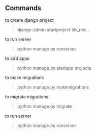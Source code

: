 ## Commands
to create django project 
>django-admin startproject bb_rest .

 to run server 
 >python manage.py runserver

to add apps
>python manage.py startapp projects

to make migrations
> python manage.py makemigrations

to migrate migrations
>python manage.py migrate

to run server
>python manage.py runserver
